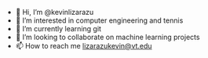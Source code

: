 - 👋 Hi, I’m @kevinlizarazu
- 👀 I’m interested in computer engineering and tennis
- 🌱 I’m currently learning git
- 💞️ I’m looking to collaborate on machine learning projects
- 📫 How to reach me lizarazukevin@vt.edu

<!---
kevinlizarazu/kevinlizarazu is a ✨ special ✨ repository because its `README.md` (this file) appears on your GitHub profile.
You can click the Preview link to take a look at your changes.
--->
